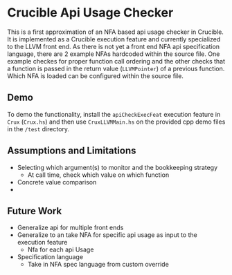 # Crucible Api Usage Checker
This is a first approximation of an NFA based api usage checker in Crucible. It is implemented as a Crucible execution feature and currently specialized to the LLVM front end. As there is not yet a front end NFA api specification language, there are 2 example NFAs hardcoded within the source file. One example checkes for proper function call ordering and the other checks that a function is passed in the return value (`LLVMPointer`) of a previous function. Which NFA is loaded can be configured within the source file. 

## Demo
To demo the functionality, install the `apiCheckExecFeat` execution feature in `Crux` (`Crux.hs`) and then use `CruxLLVMMain.hs` on the provided cpp demo files in the `/test` directory. 

## Assumptions and Limitations
* Selecting which argument(s) to monitor and the bookkeeping strategy
  * At call time, check which value on which function
* Concrete value comparison
* 

## Future Work
* Generalize api for multiple front ends
* Generalize to an take NFA for specific api usage as input to the execution feature
  * Nfa for each api Usage
* Specification language
  * Take in NFA spec language from custom override
